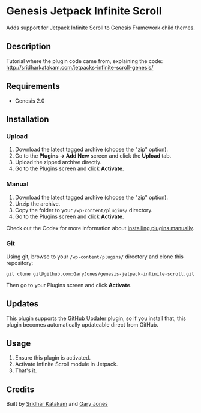 # Genesis Jetpack Infinite Scroll

Adds support for Jetpack Infinite Scroll to Genesis Framework child themes.

## Description

Tutorial where the plugin code came from, explaining the code: http://sridharkatakam.com/jetpacks-infinite-scroll-genesis/

## Requirements
 * Genesis 2.0

## Installation

### Upload

1. Download the latest tagged archive (choose the "zip" option).
2. Go to the __Plugins -> Add New__ screen and click the __Upload__ tab.
3. Upload the zipped archive directly.
4. Go to the Plugins screen and click __Activate__.

### Manual

1. Download the latest tagged archive (choose the "zip" option).
2. Unzip the archive.
3. Copy the folder to your `/wp-content/plugins/` directory.
4. Go to the Plugins screen and click __Activate__.

Check out the Codex for more information about [installing plugins manually](http://codex.wordpress.org/Managing_Plugins#Manual_Plugin_Installation).

### Git

Using git, browse to your `/wp-content/plugins/` directory and clone this repository:

`git clone git@github.com:GaryJones/genesis-jetpack-infinite-scroll.git`

Then go to your Plugins screen and click __Activate__.

## Updates

This plugin supports the [GitHub Updater](https://github.com/afragen/github-updater) plugin, so if you install that, this plugin becomes automatically updateable direct from GitHub.

## Usage

1. Ensure this plugin is activated.
2. Activate Infinite Scroll module in Jetpack.
3. That's it.

## Credits

Built by [Sridhar Katakam](https://twitter.com/srikat) and [Gary Jones](https://twitter.com/GaryJ)
